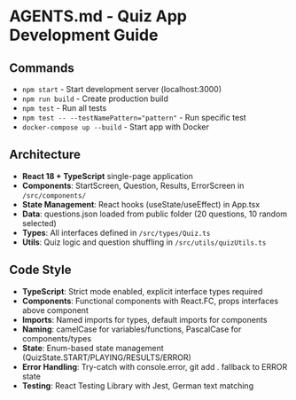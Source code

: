 # AGENTS.md - Quiz App Development Guide

## Commands
- `npm start` - Start development server (localhost:3000)
- `npm run build` - Create production build
- `npm test` - Run all tests
- `npm test -- --testNamePattern="pattern"` - Run specific test
- `docker-compose up --build` - Start app with Docker

## Architecture
- **React 18 + TypeScript** single-page application
- **Components**: StartScreen, Question, Results, ErrorScreen in `/src/components/`
- **State Management**: React hooks (useState/useEffect) in App.tsx
- **Data**: questions.json loaded from public folder (20 questions, 10 random selected)
- **Types**: All interfaces defined in `/src/types/Quiz.ts`
- **Utils**: Quiz logic and question shuffling in `/src/utils/quizUtils.ts`

## Code Style
- **TypeScript**: Strict mode enabled, explicit interface types required
- **Components**: Functional components with React.FC, props interfaces above component
- **Imports**: Named imports for types, default imports for components
- **Naming**: camelCase for variables/functions, PascalCase for components/types
- **State**: Enum-based state management (QuizState.START/PLAYING/RESULTS/ERROR)
- **Error Handling**: Try-catch with console.error, git add .
fallback to ERROR state
- **Testing**: React Testing Library with Jest, German text matching
